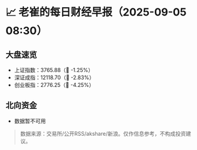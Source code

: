 # 📈 老崔的每日财经早报（2025-09-05 08:30）

## 大盘速览
- 上证指数：3765.88（🔻 -1.25%）
- 深证成指：12118.70（🔻 -2.83%）
- 创业板指：2776.25（🔻 -4.25%）

## 北向资金
- 数据暂不可用

> 数据来源：交易所/公开RSS/akshare/新浪。仅作信息参考，不构成投资建议。
